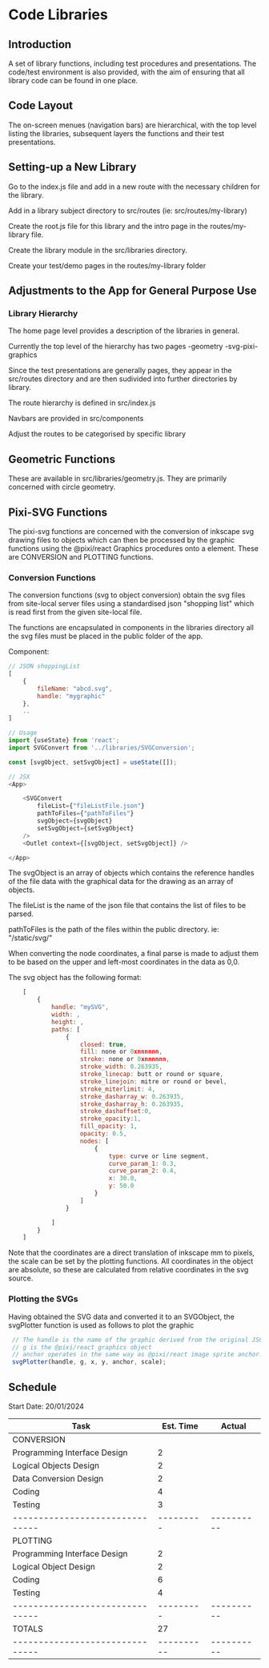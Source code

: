 # Code Libraries

## Introduction
A set of library functions, including test procedures and presentations.
The code/test environment is also provided, with the aim of ensuring
that all library code can be found in one place.

## Code Layout
The on-screen menues (navigation bars) are hierarchical, with the top
level listing the libraries, subsequent layers the functions and their
test presentations.

## Setting-up a New Library
Go to the index.js file and add in a new route with the necessary children
for the library.

Add in a library subject directory to src/routes (ie: src/routes/my-library)

Create the root.js file for this library and the intro page in 
the routes/my-library file.

Create the library module in the src/libraries directory.

Create your test/demo pages in the routes/my-library folder

## Adjustments to the App for General Purpose Use

### Library Hierarchy

The home page level provides a description of the libraries in
general.

Currently the top level of the hierarchy has two pages
-geometry
-svg-pixi-graphics

Since the test presentations are generally pages, they appear
in the src/routes directory and are then sudivided into further
directories by library.

The route hierarchy is defined in src/index.js

Navbars are provided in src/components

Adjust the routes to be categorised by specific library

## Geometric Functions
These are available in src/libraries/geometry.js. They are
primarily concerned with circle geometry.

## Pixi-SVG Functions
The pixi-svg functions are concerned with the conversion of
inkscape svg drawing files to objects which can then be processed
by the graphic functions using the @pixi/react Graphics procedures
onto a <Stage> element. These are CONVERSION and PLOTTING functions.


### Conversion Functions

The conversion functions (svg to object conversion) obtain the svg 
files from site-local server files using a standardised json 
"shopping list" which is read first from the given site-local file.

The functions are encapsulated in components in the libraries directory
all the svg files must be placed in the public folder of the app.

Component: 

```js
// JSON shoppingList
[
    {
        fileName: "abcd.svg",
        handle: "mygraphic"
    },
    ..
]

// Usage
import {useState} from 'react';
import SVGConvert from '../libraries/SVGConversion';

const [svgObject, setSvgObject] = useState([]);

// JSX
<App>

    <SVGConvert 
        fileList={"fileListFile.json"} 
        pathToFiles={"pathToFiles"}
        svgObject={svgObject} 
        setSvgObject={setSvgObject}
    />
    <Outlet context={[svgObject, setSvgObject]} />

</App>
```

The svgObject is an array of objects which contains the reference handles of the file 
data with the graphical data for the drawing as an array of objects.

The fileList is the name of the json file that contains the list of files to be
parsed.

pathToFiles is the path of the files within the public directory. ie: "/static/svg/"

When converting the node coordinates, a final parse is made to adjust them to be based
on the upper and left-most coordinates in the data as 0,0.

The svg object has the following format:

```js
    [
        {
            handle: "mySVG",
            width: ,
            height: ,
            paths: [
                {
                    closed: true,
                    fill: none or 0xnnnnnn,
                    stroke: none or 0xnnnnnn,
                    stroke_width: 0.263935,
                    stroke_linecap: butt or round or square,
                    stroke_linejoin: mitre or round or bevel,
                    stroke_miterlimit: 4, 
                    stroke_dasharray_w: 0.263935, 
                    stroke_dasharray_h: 0.263935,
                    stroke_dashoffset:0,
                    stroke_opacity:1,
                    fill_opacity: 1,
                    opacity: 0.5,
                    nodes: [
                        {
                            type: curve or line segment,
                            curve_param_1: 0.3,
                            curve_param_2: 0.4,
                            x: 30.0,
                            y: 50.0
                        }
                    ]
                }

            ]
        }
    ]
```

Note that the coordinates are a direct translation of inkscape mm to pixels, 
the scale can be set by the plotting functions. All coordinates in the
object are absolute, so these are calculated from relative coordinates
in the svg source.

### Plotting the SVGs

Having obtained the SVG data and converted it to an SVGObject, the svgPlotter function
is used as follows to plot the graphic

```js
 // The handle is the name of the graphic derived from the original JSON file
 // g is the @pixi/react graphics object
 // anchor operates in the same way as @pixi/react image sprite anchor.
 svgPlotter(handle, g, x, y, anchor, scale);
```
## Schedule

Start Date: 20/01/2024

| Task                            | Est. Time | Actual     |
| ------------------------------- | --------- | ---------- |
| CONVERSION                      |           |            |
| Programming Interface Design    | 2         |            |
| Logical Objects Design          | 2         |            |
| Data Conversion Design          | 2         |            |
| Coding                          | 4         |            |
| Testing                         | 3         |            |
| ------------------------------- | --------- | ---------- |
| PLOTTING                        |           |            |
| Programming Interface Design    | 2         |            |
| Logical Object Design           | 2         |            |
| Coding                          | 6         |            |
| Testing                         | 4         |            |
| ------------------------------- | --------- | ---------- |
| TOTALS                          | 27        |            |
| ------------------------------- | ----------| ---------- |


